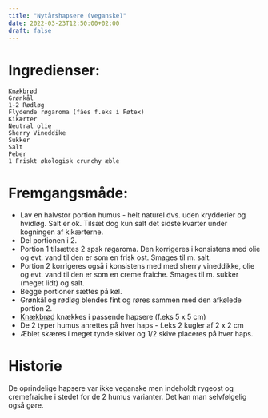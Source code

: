 ```yaml
---
title: "Nytårshapsere (veganske)"
date: 2022-03-23T12:50:00+02:00
draft: false
---
```

# Ingredienser:


	Knækbrød
	Grønkål
	1-2 Rødløg
	Flydende røgaroma (fåes f.eks i Føtex)
	Kikærter
	Neutral olie
	Sherry Vineddike
	Sukker
	Salt
	Peber
	1 Friskt økologisk crunchy æble

# Fremgangsmåde:

* Lav en halvstor portion humus - helt naturel dvs. uden krydderier og hvidløg. Salt er ok. 
Tilsæt dog kun salt det sidste kvarter under kogningen af kikærterne.
* Del portionen i 2. 
* Portion 1 tilsættes 2 spsk røgaroma. Den korrigeres i konsistens med olie og evt. vand til den er som en frisk ost. 
Smages til m. salt.
* Portion 2 korrigeres også i konsistens med med sherry vineddikke, olie og evt. vand til den er som en creme fraiche. 
Smages til m. sukker (meget lidt) og salt.
* Begge portioner sættes på køl.
* Grønkål og rødløg blendes fint og røres sammen med den afkølede portion 2.
* [Knækbrød](../knaekbroed) knækkes i passende hapsere (f.eks 5 x 5 cm)
* De 2 typer humus anrettes på hver haps - f.eks 2 kugler af 2 x 2 cm
* Æblet skæres i meget tynde skiver og 1/2 skive placeres på hver haps.


# Historie

De oprindelige hapsere var ikke veganske men indeholdt rygeost og cremefraiche i stedet for de 2 humus varianter. 
Det kan man selvfølgelig også gøre.                                                                                        